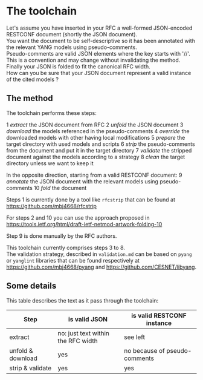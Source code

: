 The toolchain
=============

Let's assume you have inserted in your RFC a well-formed JSON-encoded
RESTCONF document (shortly the JSON document).  
You want the document to be self-descriptive so it has been annotated
with the relevant YANG models using pseudo-comments.  
Pseudo-comments are valid JSON elements where the key starts with '//'.
This is a convention and may change without invalidating the method.  
Finally your JSON is folded to fit the canonical RFC width.  
How can you be sure that your JSON document represent a valid instance
of the cited models ?

The method
----------

The toolchain performs these steps:

  1 *extract* the JSON document from RFC
  2 *unfold* the JSON document
  3 *download* the models referenced in the pseudo-comments
  4 *override* the downloaded models with other having local modifications
  5 *prepare* the target directory with used models and scripts
  6 *strip* the pseudo-comments from the document and put it in the target directory
  7 *validate* the stripped document against the models according to a strategy
  8 *clean* the target directory unless we want to keep it

In the opposite direction, starting from a valid RESTCONF document:
  9 *annotate* the JSON document with the relevant models using pseudo-comments
 10 *fold* the document

Steps 1 is currently done by a tool like `rfcstrip` that can be found at
https://github.com/mbj4668/rfcstrip

For steps 2 and 10 you can use the approach proposed in
https://tools.ietf.org/html/draft-ietf-netmod-artwork-folding-10

Step 9 is done manually by the RFC authors.

This toolchain currently comprises steps 3 to 8.  
The validation strategy, described in `validation.md` can be based on `pyang`
or `yanglint` libraries that can be found respectively 
at https://github.com/mbj4668/pyang and https://github.com/CESNET/libyang.

Some details
------------

This table describes the text as it pass through the toolchain:

|    Step           |  is valid JSON  | is valid RESTCONF instance    |
| ----------------- | --------------- | ----------------------------- |
| extract           | no: just text within the RFC width | see left   |
| unfold & download | yes             | no because of pseudo-comments |
| strip & validate  | yes             | yes                           |
